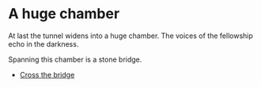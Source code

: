 # **A huge chamber**

At last the tunnel widens into a huge chamber. The voices of the fellowship echo in the darkness.

Spanning this chamber is a stone bridge.

 - [Cross the bridge](../21/21.md)
 

  
 


  
 
